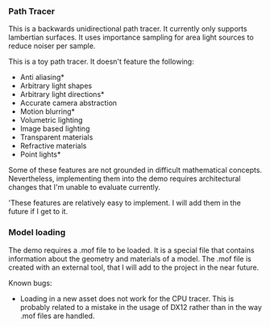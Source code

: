 ### Path Tracer
This is a backwards unidirectional path tracer. It currently only supports lambertian surfaces.
It uses importance sampling for area light sources to reduce noiser per sample.

This is a toy path tracer. It doesn't feature the following:
- Anti aliasing*
- Arbitrary light shapes
- Arbitrary light directions*
- Accurate camera abstraction
- Motion blurring*
- Volumetric lighting
- Image based lighting
- Transparent materials
- Refractive materials
- Point lights*

Some of these features are not grounded in difficult mathematical concepts. Nevertheless, implementing them
into the demo requires architectural changes that I'm unable to evaluate currently.

'These features are relatively easy to implement. I will add them in the future if I get to it.

### Model loading
The demo requires a .mof file to be loaded. It is a special file that contains information about the geometry
and materials of a model. The .mof file is created with an external tool, that I will add to the project
in the near future.

Known bugs:
- Loading in a new asset does not work for the CPU tracer. This is probably related to a mistake in the usage
of DX12 rather than in the way .mof files are handled.
